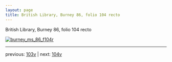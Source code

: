 ```yaml
---
layout: page
title: British Library, Burney 86, folio 104 recto
---
```


British Library, Burney 86, folio 104 recto

[![burney_ms_86_f104r](http://www.homermultitext.org/iipsrv?IIIF=/project/homer/pyramidal/deepzoom/bl/burney86imgs/v1/burney_ms_86_f104r.tif/full/800,/0/default.jpg)](http://www.homermultitext.org/ict2/?urn=urn:cite2:bl:burney86imgs.v1:burney_ms_86_f104r) 

---

previous:  [103v](../103v/) | next: [104v](../104v/)